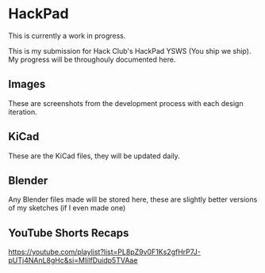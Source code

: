 # HackPad

This is currently a work in progress.

This is my submission for Hack Club's HackPad YSWS (You ship we ship).
My progress will be throughouly documented here.

## Images
These are screenshots from the development process with each design iteration.

## KiCad
These are the KiCad files, they will be updated daily.

## Blender
Any Blender files made will be stored here, these are slightly better versions of my sketches (if I even made one)

## YouTube Shorts Recaps
https://youtube.com/playlist?list=PL8pZ9v0F1Ks2gfHrP7J-pUTj4NAnL8gHc&si=MliIfDuidp5TVAae
